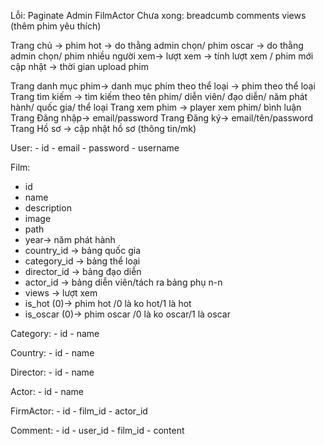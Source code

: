 Lỗi:    Paginate
        Admin
        FilmActor
Chưa xong:  breadcumb
            comments
            views
(thêm phim yêu thích)


Trang chủ -> phim hot -> do thằng admin chọn/ phim oscar -> do thằng admin chọn/
phim nhiều người xem-> lượt xem -> tính lượt xem / phim mới cập nhật -> thời gian upload phim

Trang danh mục phim-> danh mục phim theo thể loại -> phim theo thể loại
Trang tìm kiếm -> tìm kiếm theo tên phim/ diễn viên/ đạo diễn/ năm phát hành/ quốc gia/ thể loại
Trang xem phim -> player xem phim/ bình luận
Trang Đăng nhập-> email/password
Trang Đăng ký-> email/tên/password
Trang Hồ sơ -> cập nhật hồ sơ (thông tin/mk) 

User:
    - id
    - email
    - password
    - username

Film:
   - id
   - name
   - description
   - image
   - path
   - year-> năm phát hành 
   - country_id -> bảng quốc gia 
   - category_id -> bảng thể loại
   - director_id -> bảng đạo diễn
   - actor_id -> bảng diễn viên/tách ra bảng phụ n-n
   - views -> lượt xem
   - is_hot (0)-> phim hot /0 là ko hot/1 là hot
   - is_oscar (0)-> phim oscar /0 là ko oscar/1 là oscar

Category:
    - id
    - name

Country:
    - id
    - name

Director:
    - id
    - name

Actor:
    - id
    - name

FirmActor:
    - id
    - film_id
    - actor_id

Comment:
    - id
    - user_id
    - film_id
    - content
